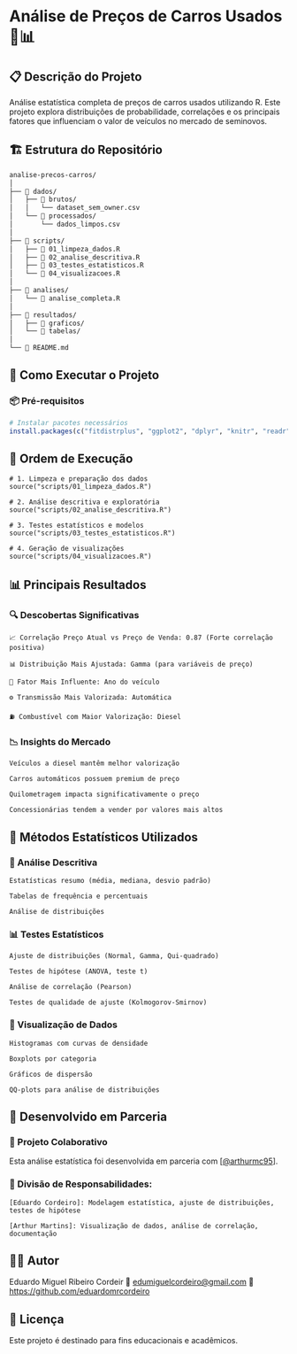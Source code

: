 # Análise de Preços de Carros Usados 🚗📊

## 📋 Descrição do Projeto
Análise estatística completa de preços de carros usados utilizando R. 
Este projeto explora distribuições de probabilidade, correlações e os principais fatores que influenciam o valor de veículos no mercado de seminovos.

## 🏗️ Estrutura do Repositório
```bash
analise-precos-carros/
│
├── 📁 dados/
│   ├── 📁 brutos/
│   │   └── dataset_sem_owner.csv
│   └── 📁 processados/
│       └── dados_limpos.csv
│
├── 📁 scripts/
│   ├── 📄 01_limpeza_dados.R
│   ├── 📄 02_analise_descritiva.R
│   ├── 📄 03_testes_estatisticos.R
│   └── 📄 04_visualizacoes.R
│
├── 📁 analises/
│   └── 📄 analise_completa.R
│
├── 📁 resultados/
│   ├── 📁 graficos/
│   └── 📁 tabelas/
│
└── 📄 README.md
```
## 🚀 Como Executar o Projeto

### 📦 Pré-requisitos
```r
# Instalar pacotes necessários
install.packages(c("fitdistrplus", "ggplot2", "dplyr", "knitr", "readr"))
```
## 🔄 Ordem de Execução
``` 
# 1. Limpeza e preparação dos dados
source("scripts/01_limpeza_dados.R")

# 2. Análise descritiva e exploratória
source("scripts/02_analise_descritiva.R")

# 3. Testes estatísticos e modelos
source("scripts/03_testes_estatisticos.R")

# 4. Geração de visualizações
source("scripts/04_visualizacoes.R")
```
## 📊 Principais Resultados
### 🔍 Descobertas Significativas

    📈 Correlação Preço Atual vs Preço de Venda: 0.87 (Forte correlação positiva)

    📊 Distribuição Mais Ajustada: Gamma (para variáveis de preço)

    🎯 Fator Mais Influente: Ano do veículo

    ⚙️ Transmissão Mais Valorizada: Automática

    ⛽ Combustível com Maior Valorização: Diesel

### 📉 Insights do Mercado

    Veículos a diesel mantêm melhor valorização

    Carros automáticos possuem premium de preço

    Quilometragem impacta significativamente o preço

    Concessionárias tendem a vender por valores mais altos

## 🧪 Métodos Estatísticos Utilizados
### 📐 Análise Descritiva

    Estatísticas resumo (média, mediana, desvio padrão)

    Tabelas de frequência e percentuais

    Análise de distribuições

### 📊 Testes Estatísticos

    Ajuste de distribuições (Normal, Gamma, Qui-quadrado)

    Testes de hipótese (ANOVA, teste t)

    Análise de correlação (Pearson)

    Testes de qualidade de ajuste (Kolmogorov-Smirnov)

### 🎨 Visualização de Dados

    Histogramas com curvas de densidade

    Boxplots por categoria

    Gráficos de dispersão

    QQ-plots para análise de distribuições

## 👥 Desenvolvido em Parceria

### 🤝 Projeto Colaborativo
Esta análise estatística foi desenvolvida em parceria com [[@arthurmc95](https://github.com/arthurmc95)].

### 🎯 Divisão de Responsabilidades:

    [Eduardo Cordeiro]: Modelagem estatística, ajuste de distribuições, testes de hipótese

    [Arthur Martins]: Visualização de dados, análise de correlação, documentação

## 👨‍💻 Autor

Eduardo Miguel Ribeiro Cordeir
📧 edumiguelcordeiro@gmail.com
🔗 https://github.com/eduardomrcordeiro

## 📄 Licença

Este projeto é destinado para fins educacionais e acadêmicos.
